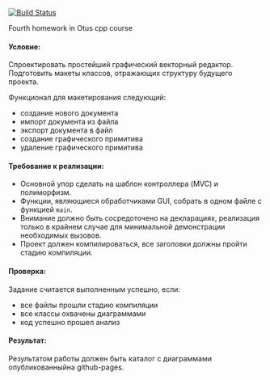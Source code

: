 [![Build Status](https://travis-ci.com/BorisTestov/simple_vector_gui.svg?branch=master)](https://travis-ci.com/BorisTestov/simple_vector_gui)

Fourth homework in Otus cpp course

#### Условие:
Спроектировать простейший графический векторный редактор. Подготовить макеты классов,
отражающих структуру будущего проекта.

Функционал для макетирования следующий:
- создание нового документа
- импорт документа из файла
- экспорт документа в файл
- создание графического примитива
- удаление графического примитива

#### Требование к реализации:
- Основной упор сделать на шаблон контроллера (MVC) и полиморфизм.
- Функции, являющиеся обработчиками GUI, собрать в одном файле с функцией `main`.
- Внимание должно быть сосредоточено на декларациях, реализация только в крайнем случае для
минимальной демонстрации необходимых вызовов.
- Проект должен компилироваться, все заголовки должны пройти стадию компиляции.

#### Проверка:
Задание считается выполненным успешно, если:
- все файлы прошли стадию компиляции
- все классы охвачены диаграммами
- код успешно прошел анализ

#### Результат:
Результатом работы должен быть каталог с диаграммами опубликованныйна github-pages.